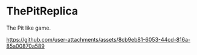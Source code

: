 # ThePitReplica
The Pit like game.


https://github.com/user-attachments/assets/8cb9eb81-6053-44cd-816a-85a00870a589

